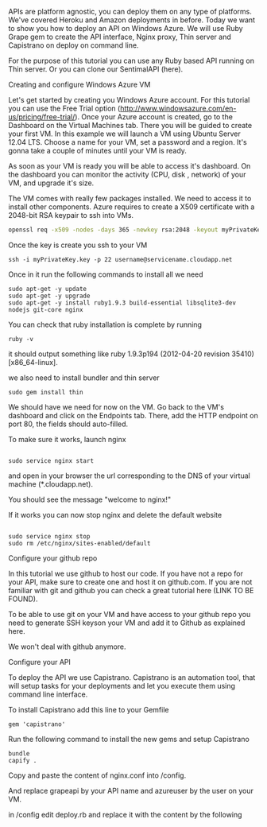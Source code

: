 APIs are platform agnostic, you can deploy them on any type of platforms. We've covered Heroku and Amazon deployments in before. Today we want to show you how to deploy an API on Windows Azure. We will use Ruby Grape gem to create the API interface, Nginx proxy, Thin server and Capistrano on deploy on command line.

For the purpose of this tutorial you can use any Ruby based API running on Thin server. Or you can clone our SentimalAPI (here).

Creating and configure Windows Azure VM

Let's get started by creating you Windows Azure account. For this tutorial you can use the Free Trial option (http://www.windowsazure.com/en-us/pricing/free-trial/).
Once your Azure account is created, go to the Dashboard on the Virtual Machines tab.  There you will be guided to create your first VM.
In this example we will launch a VM using Ubuntu Server 12.04 LTS. Choose a name for your VM, set a password and a region. It's gonna take a couple of minutes until your VM is ready.

As soon as your VM is ready you will be able to access it's dashboard. On the dashboard you can monitor the activity (CPU, disk , network) of your VM, and upgrade it's size.

The VM comes with really few packages installed.  We need to access it to install other components.
Azure requires to create a X509 certificate with a 2048-bit RSA keypair to ssh into VMs.

```bash
openssl req -x509 -nodes -days 365 -newkey rsa:2048 -keyout myPrivateKey.key -out myCert.pem
```

Once the key is create you ssh to your VM

```
ssh -i myPrivateKey.key -p 22 username@servicename.cloudapp.net
```

Once in it run the following commands to install all we need
```
sudo apt-get -y update
sudo apt-get -y upgrade
sudo apt-get -y install ruby1.9.3 build-essential libsqlite3-dev nodejs git-core nginx
```
You can check that ruby installation is complete by running
```
ruby -v
```
it should output something like ruby 1.9.3p194 (2012-04-20 revision 35410) [x86_64-linux].

we also need to install bundler and thin server
```sudo gem install bundler
sudo gem install thin
```

We should have we need for now on the VM. Go back to the VM's dashboard and click on the Endpoints tab. There, add the HTTP endpoint on port 80, the fields should auto-filled.

To make sure it works, launch nginx

```

sudo service nginx start

```
and open in your browser the url corresponding to the DNS of your virtual machine (*.cloudapp.net).

You should see the message "welcome to nginx!"

If it works you can now stop nginx and delete the default website

```

sudo service nginx stop
sudo rm /etc/nginx/sites-enabled/default
```
Configure your github repo

In this tutorial we use github to host our code. If you have not a repo for your API, make sure to create one and host it on github.com. If you are not familiar with git and github you can check a great tutorial here (LINK TO BE FOUND).

To be able to use git on your VM and have access to your github repo you need to generate SSH keyson your VM and add it to Github as explained here.

We won't deal with github anymore.

Configure your API

To deploy the API we use Capistrano. Capistrano is an automation tool, that will setup tasks for your deployments and let you execute them using command line interface.

To install Capistrano add this line to your Gemfile

```
gem 'capistrano'
```

Run the following command to install the new gems and setup Capistrano

```
bundle
capify .
```

Copy and paste the content of nginx.conf into /config.

And replace grapeapi by your API name and azureuser by the user on your VM.

in /config edit deploy.rb and replace it with the content by the following

 
